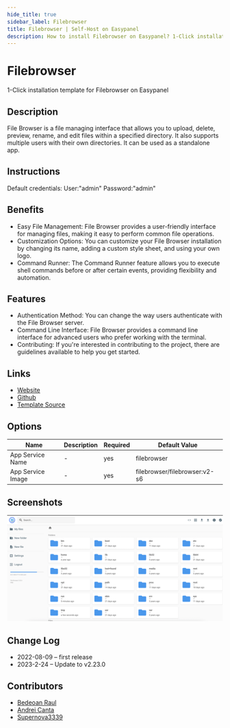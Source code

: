 ```yaml
---
hide_title: true
sidebar_label: Filebrowser
title: Filebrowser | Self-Host on Easypanel
description: How to install Filebrowser on Easypanel? 1-Click installation template for Filebrowser on Easypanel
---
```


<!-- generated -->

# Filebrowser

1-Click installation template for Filebrowser on Easypanel

## Description

File Browser is a file managing interface that allows you to upload, delete, preview, rename, and edit files within a specified directory. It also supports multiple users with their own directories. It can be used as a standalone app.

## Instructions

Default credentials: User:&quot;admin&quot; Password:&quot;admin&quot;

## Benefits

- Easy File Management: File Browser provides a user-friendly interface for managing files, making it easy to perform common file operations.
- Customization Options: You can customize your File Browser installation by changing its name, adding a custom style sheet, and using your own logo.
- Command Runner: The Command Runner feature allows you to execute shell commands before or after certain events, providing flexibility and automation.

## Features

- Authentication Method: You can change the way users authenticate with the File Browser server.
- Command Line Interface: File Browser provides a command line interface for advanced users who prefer working with the terminal.
- Contributing: If you're interested in contributing to the project, there are guidelines available to help you get started.

## Links

- [Website](https://filebrowser.org/)
- [Github](https://github.com/filebrowser/filebrowser)
- [Template Source](https://github.com/easypanel-io/templates/tree/main/templates/filebrowser)

## Options

Name | Description | Required | Default Value
-|-|-|-
App Service Name | - | yes | filebrowser
App Service Image | - | yes | filebrowser/filebrowser:v2-s6

## Screenshots

![Filebrowser Screenshot](./assets/screenshot.png)

## Change Log

- 2022-08-09 – first release
- 2023-2-24 – Update to v2.23.0

## Contributors

- [Bedeoan Raul](https://github.com/bedeoan)
- [Andrei Canta](https://github.com/deiucanta)
- [Supernova3339](https://github.com/supernova3339)
